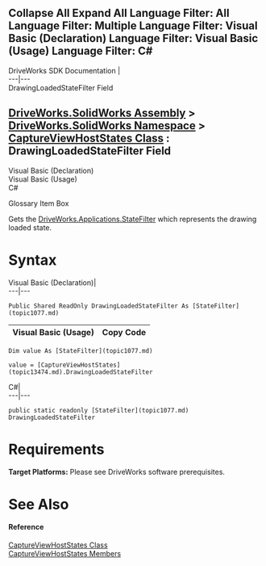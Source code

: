 Collapse All Expand All Language Filter: All  Language Filter: Multiple  Language Filter: Visual Basic (Declaration) Language Filter: Visual Basic (Usage) Language Filter: C#  
---  
DriveWorks SDK Documentation  |   
---|---  
DrawingLoadedStateFilter Field   
  
[DriveWorks.SolidWorks Assembly](topic13342.md) > [DriveWorks.SolidWorks Namespace](topic13345.md) > [CaptureViewHostStates Class](topic13474.md) : DrawingLoadedStateFilter Field  
---  
  
Visual Basic (Declaration)    
Visual Basic (Usage)    
C# 

Glossary Item Box

Gets the [DriveWorks.Applications.StateFilter](topic1077.md) which represents the drawing loaded state. 

# Syntax

Visual Basic (Declaration)|   
---|---  
      
    
    Public Shared ReadOnly DrawingLoadedStateFilter As [StateFilter](topic1077.md)  
  
Visual Basic (Usage)| Copy Code  
---|---  
      
    
    Dim value As [StateFilter](topic1077.md)
     
    value = [CaptureViewHostStates](topic13474.md).DrawingLoadedStateFilter  
  
C#|   
---|---  
      
    
    public static readonly [StateFilter](topic1077.md) DrawingLoadedStateFilter  
  
# Requirements

**Target Platforms:** Please see DriveWorks software prerequisites.

# See Also

#### Reference

[CaptureViewHostStates Class](topic13474.md)   
[CaptureViewHostStates Members](topic13475.md)


